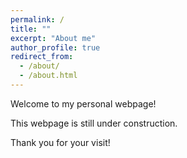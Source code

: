 ```yaml
---
permalink: /
title: ""
excerpt: "About me"
author_profile: true
redirect_from: 
  - /about/
  - /about.html
---
```

Welcome to my personal webpage!

This webpage is still under construction.

Thank you for your visit!
